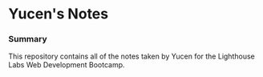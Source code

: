 # Yucen's Notes

### Summary 

This repository contains all of the notes taken by Yucen for the Lighthouse Labs Web Development Bootcamp.